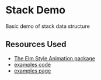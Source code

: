 # Stack Demo

Basic demo of stack data structure

## Resources Used
- [The Elm Style Animation package](https://github.com/mdgriffith/elm-style-animation)
- [examples code](https://github.com/mdgriffith/elm-style-animation/blob/master/examples/Showcase.elm)
- [examples page](https://mdgriffith.github.io/elm-style-animation/3.0.0/Showcase.html)
